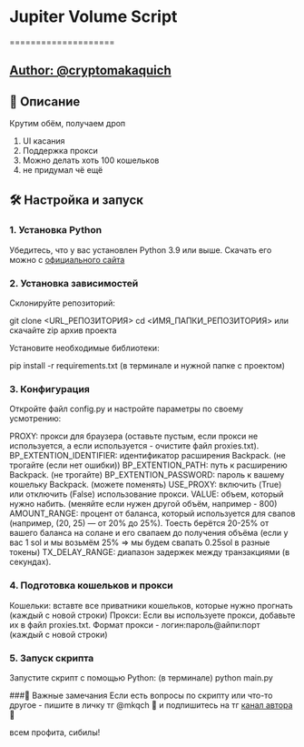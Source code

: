 # Jupiter Volume Script
====================
## [Author: @cryptomakaquich](t.me/cryptomakaquich)

## 📄 Описание
Крутим обём, получаем дроп
1. UI касания
2. Поддержка прокси
3. Можно делать хоть 100 кошельков
4. не придумал чё ещё

## 🛠 Настройка и запуск
### 1. Установка Python
Убедитесь, что у вас установлен Python 3.9 или выше. Скачать его можно с [официального сайта](python.org)

### 2. Установка зависимостей
Склонируйте репозиторий:

git clone <URL_РЕПОЗИТОРИЯ>
cd <ИМЯ_ПАПКИ_РЕПОЗИТОРИЯ>
или скачайте zip архив проекта

Установите необходимые библиотеки:

pip install -r requirements.txt (в терминале и нужной папке с проектом)

### 3. Конфигурация
Откройте файл config.py и настройте параметры по своему усмотрению:

PROXY: прокси для браузера (оставьте пустым, если прокси не используется, а если используется - очистите файл proxies.txt).
BP_EXTENTION_IDENTIFIER: идентификатор расширения Backpack. (не трогайте (если нет ошибки))
BP_EXTENTION_PATH: путь к расширению Backpack. (не трогайте)
BP_EXTENTION_PASSWORD: пароль к вашему кошельку Backpack. (можете поменять)
USE_PROXY: включить (True) или отключить (False) использование прокси.
VALUE: объем, который нужно набить. (меняйте если нужен другой объём, например - 800)
AMOUNT_RANGE: процент от баланса, который используется для свапов (например, (20, 25) — от 20% до 25%). Тоесть берётся 20-25% от вашего баланса на солане и его свапаем до получения объёма (если у вас 1 sol и мы возьмём 25% => мы будем свапать 0.25sol в разные токены)
TX_DELAY_RANGE: диапазон задержек между транзакциями (в секундах).

### 4. Подготовка кошельков и прокси
Кошельки:
вставте все приватники кошельков, которые нужно прогнать (каждый с новой строки)
Прокси:
Если вы используете прокси, добавьте их в файл proxies.txt. Формат прокси - логин:пароль@айпи:порт (каждый с новой строки)

### 5. Запуск скрипта
Запустите скрипт с помощью Python: (в терминале)
python main.py

###📌 Важные замечания
Если есть вопросы по скрипту или что-то другое - пишите в личку тг @mkqch 
🐒 и подпишитесь на тг [канал автора](t.me/cryptomakaquch) 🐒

всем профита, сибилы!
